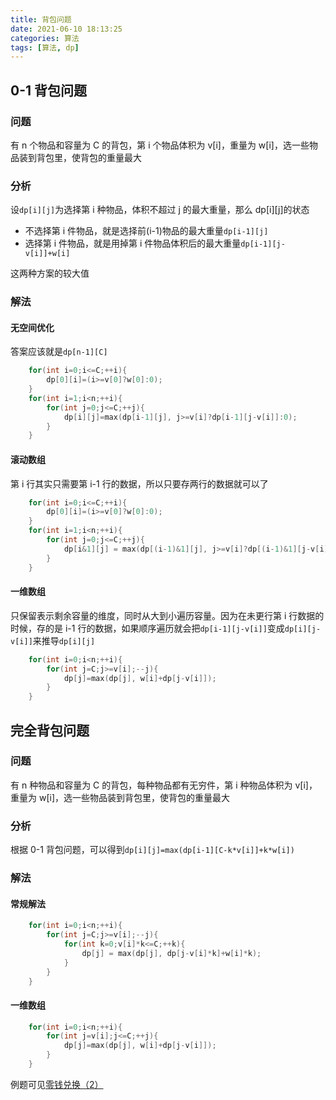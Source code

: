 ```yaml
---
title: 背包问题
date: 2021-06-10 18:13:25
categories: 算法
tags: [算法, dp]
---
```


## 0-1 背包问题

### 问题

有 n 个物品和容量为 C 的背包，第 i 个物品体积为 v[i]，重量为 w[i]，选一些物品装到背包里，使背包的重量最大

### 分析

设`dp[i][j]`为选择第 i 种物品，体积不超过 j 的最大重量，那么 dp[i][j]的状态

- 不选择第 i 件物品，就是选择前(i-1)物品的最大重量`dp[i-1][j]`
- 选择第 i 件物品，就是用掉第 i 件物品体积后的最大重量`dp[i-1][j-v[i]]+w[i]`

这两种方案的较大值

### 解法

#### 无空间优化

答案应该就是`dp[n-1][C]`

```C++
    for(int i=0;i<=C;++i){
        dp[0][i]=(i>=v[0]?w[0]:0);
    }
    for(int i=1;i<n;++i){
        for(int j=0;j<=C;++j){
            dp[i][j]=max(dp[i-1][j], j>=v[i]?dp[i-1][j-v[i]]:0);
        }
    }
```

#### 滚动数组

第 i 行其实只需要第 i-1 行的数据，所以只要存两行的数据就可以了

```C++
    for(int i=0;i<=C;++i){
        dp[0][i]=(i>=v[0]?w[0]:0);
    }
    for(int i=1;i<n;++i){
        for(int j=0;j<=C;++j){
            dp[i&1][j] = max(dp[(i-1)&1][j], j>=v[i]?dp[(i-1)&1][j-v[i]]:0);
        }
    }
```

#### 一维数组

只保留表示剩余容量的维度，同时从大到小遍历容量。因为在未更行第 i 行数据的时候，存的是 i-1 行的数据，如果顺序遍历就会把`dp[i-1][j-v[i]]`变成`dp[i][j-v[i]]`来推导`dp[i][j]`

```C++
    for(int i=0;i<n;++i){
        for(int j=C;j>=v[i];--j){
            dp[j]=max(dp[j], w[i]+dp[j-v[i]]);
        }
    }
```

## 完全背包问题

### 问题

有 n 种物品和容量为 C 的背包，每种物品都有无穷件，第 i 种物品体积为 v[i]，重量为 w[i]，选一些物品装到背包里，使背包的重量最大

### 分析

根据 0-1 背包问题，可以得到`dp[i][j]=max(dp[i-1][C-k*v[i]]+k*w[i])`

### 解法

#### 常规解法

```C++
    for(int i=0;i<n;++i){
        for(int j=C;j>=v[i];--j){
            for(int k=0;v[i]*k<=C;++k){
                dp[j] = max(dp[j], dp[j-v[i]*k]+w[i]*k);
            }
        }
    }
```

#### 一维数组

```C++
    for(int i=0;i<n;++i){
        for(int j=v[i];j<=C;++j){
            dp[j]=max(dp[j], w[i]+dp[j-v[i]]);
        }
    }
```

例题可见[零钱兑换（2）](https://leetcode-cn.com/problems/coin-change-2/)
